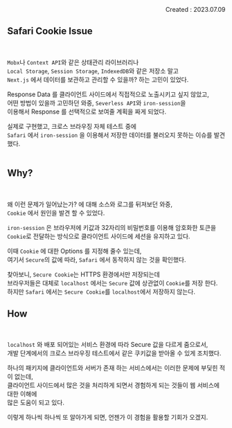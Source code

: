 <div align="right">Created : 2023.07.09</div>

## **Safari Cookie Issue**
<br>

`Mobx`나 `Context API`와 같은 상태관리 라이브러리나 <br>
`Local Storage`, `Session Storage`, `IndexedDB`와 같은 저장소 말고 <br>
`Next.js` 에서 데이터를 보관하고 관리할 수 있을까? 하는 고민이 있었다. <br>

Response Data 를 클라이언트 사이드에서 직접적으로 노출시키고 싶지 않았고, <br>
어떤 방법이 있을까 고민하던 와중, `Severless API`와 `iron-session`을 <br>
이용해서 Response 를 선택적으로 보여줄 계획을 짜게 되었다. <br>

실제로 구현했고, 크로스 브라우징 자체 테스트 중에 <br>
`Safari` 에서 `iron-session` 을 이용해서 저장한 데이터를 불러오지 못하는 이슈를 발견했다. <br><br>

## **Why?**
<br>

왜 이런 문제가 일어났는가? 에 대해 소스와 로그를 뒤져보던 와중, <br>
`Cookie` 에서 원인을 발견 할 수 있었다.<br>

`iron-session` 은 브라우저에 키값과 32자리의 비밀번호를 이용해 암호화한 토큰을 <br>
`Cookie`로 전달하는 방식으로 클라이언트 사이드에 세션을 유지하고 있다. <br>

이때 `Cookie` 에 대한 Options 를 지정해 줄수 있는데, <br>
여기서 `Secure`의 값에 따라, `Safari` 에서 동작하지 않는 것을 확인했다. <br>

찾아보니, `Secure Cookie`는  HTTPS 환경에서만 저장되는데 <br>
브라우저들은 대체로 `localhost` 에서는 `Secure` 값에 상관없이 `Cookie`를 저장 한다. <br>
하지만 `Safari` 에서는 `Secure Cookie`를 `localhost`에서 저장하지 않는다.<br>

## **How**
<br>

`localhost` 와 배포 되어있는 서비스 환경에 따라 Secure 값을 다르게 줌으로서, <br>
개발 단계에서의 크로스 브라우징 테스트에서 같은 쿠키값을 받아올 수 있게 조치했다. <br>

하나의 패키지에 클라이언트와 서버가 존재 하는 서비스에서는 이러한 문제에 부딫힌 적이 없는데, <br>
클라이언트 사이드에서 많은 것을 처리하게 되면서 경험하게 되는 것들이 웹 서비스에 대한 이해에 <br>
많은 도움이 되고 있다. <br>

이렇게 하나씩 하나씩 또 알아가게 되면, 언젠가 이 경험을 활용할 기회가 오겠지.
